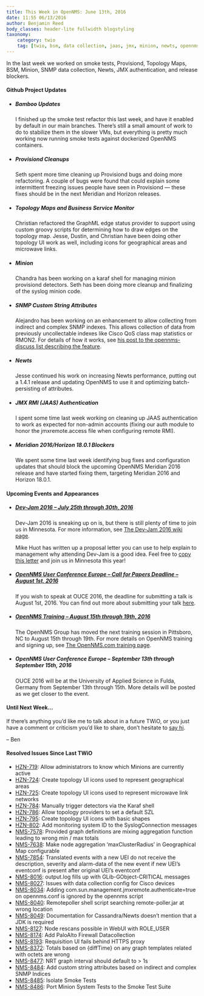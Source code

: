 ```yaml
---
title: This Week in OpenNMS: June 13th, 2016
date: 11:55 06/13/2016
author: Benjamin Reed
body_classes: header-lite fullwidth blogstyling
taxonomy:
    category: twio
    tag: [twio, bsm, data collection, jaas, jmx, minion, newts, opennms horizon, opennms meridian, provisiond, rmi, smoke tests, snmp, topology maps]
---
```


<p>In the last week we worked on smoke tests, Provisiond, Topology Maps, BSM, Minion, SNMP data collection, Newts, JMX authentication, and release blockers.</p>
<h4>Github Project Updates</h4>
<ul>
<li>
<h5>Bamboo Updates</h5>
<p>I finished up the smoke test refactor this last week, and have it enabled by default in our main branches.  There&#8217;s still a small amount of work to do to stabilize them in the slower VMs, but everything is pretty much working now running smoke tests against dockerized OpenNMS containers.</p>
</li>
<li>
<h5>Provisiond Cleanups</h5>
<p>Seth spent more time cleaning up Provisiond bugs and doing more refactoring.  A couple of bugs were found that could explain some intermittent freezing issues people have seen in Provisiond &#8212; these fixes should be in the next Meridian and Horizon releases.</p>
</li>
<li>
<h5>Topology Maps and Business Service Monitor</h5>
<p>Christian refactored the GraphML edge status provider to support using custom groovy scripts for determining how to draw edges on the topology map. Jesse, Dustin, and Christian have been doing other topology UI work as well, including icons for geographical areas and microwave links.</p>
</li>
<li>
<h5>Minion</h5>
<p>Chandra has been working on a karaf shell for managing minion provisiond detectors.  Seth has been doing more cleanup and finalizing of the syslog minion code.</p>
</li>
<li>
<h5>SNMP Custom String Attributes</h5>
<p>Alejandro has been working on an enhancement to allow collecting from indirect and complex SNMP indexes.  This allows collection of data from previously uncollectable indexes like Cisco QoS class map statistics or RMON2.  For details of how it works, see <a href="http://article.gmane.org/gmane.network.opennms.general/52924" onclick="_gaq.push(['_trackEvent', 'outbound-article', 'http://article.gmane.org/gmane.network.opennms.general/52924', 'his post to the opennms-discuss list describing the feature']);" >his post to the opennms-discuss list describing the feature</a>.</p>
</li>
<li>
<h5>Newts</h5>
<p>Jesse continued his work on increasing Newts performance, putting out a 1.4.1 release and updating OpenNMS to use it and optimizing batch-persisting of attributes.</p>
</li>
<li>
<h5>JMX RMI (JAAS) Authentication</h5>
<p>I spent some time last week working on cleaning up JAAS authentication to work as expected for non-admin accounts (fixing our auth module to honor the jmxremote.access file when configuring remote RMI).</p>
</li>
<li>
<h5>Meridian 2016/Horizon 18.0.1 Blockers</h5>
<p>We spent some time last week identifying bug fixes and configuration updates that should block the upcoming OpenNMS Meridian 2016 release and have started fixing them, targeting Meridian 2016 and Horizon 18.0.1.</p>
</li>
</ul>
<h4>Upcoming Events and Appearances</h4>
<ul>
<li>
<h5><a href="https://www.opennms.org/wiki/Dev-Jam_2016">Dev-Jam 2016 &#8211; July 25th through 30th, 2016</a></h5>
<p>Dev-Jam 2016 is sneaking up on is, but there is still plenty of time to join us in Minnesota.  For more information, see <a href="https://www.opennms.org/wiki/Dev-Jam_2016">The Dev-Jam 2016 wiki page</a>.</p>
<p>Mike Huot has written up a proposal letter you can use to help explain to management why attending Dev-Jam is a good idea.  Feel free to <a href="https://docs.google.com/document/d/1VerZYe5LwMT_1j5ISAsNU9-ZGcwY_zdA_4DODNlBpYg/edit?usp=sharing" onclick="_gaq.push(['_trackEvent', 'outbound-article', 'https://docs.google.com/document/d/1VerZYe5LwMT_1j5ISAsNU9-ZGcwY_zdA_4DODNlBpYg/edit?usp=sharing', 'copy this letter']);" >copy this letter</a> and join us in Minnesota this year!</p>
</li>
<li>
<h5><a href="http://www.opennms.eu/2016/06/call-for-papers-ouce-2016/" onclick="_gaq.push(['_trackEvent', 'outbound-article', 'http://www.opennms.eu/2016/06/call-for-papers-ouce-2016/', 'OpenNMS User Conference Europe &#8211; Call for Papers Deadline &#8211; August 1st, 2016']);" >OpenNMS User Conference Europe &#8211; Call for Papers Deadline &#8211; August 1st, 2016</a></h5>
<p>If you wish to speak at OUCE 2016, the deadline for submitting a talk is August 1st, 2016.  You can find out more about submitting your talk <a href="http://www.opennms.eu/2016/06/call-for-papers-ouce-2016/" onclick="_gaq.push(['_trackEvent', 'outbound-article', 'http://www.opennms.eu/2016/06/call-for-papers-ouce-2016/', 'here']);" >here</a>.</p>
</li>
<li>
<h5><a href="http://www.opennms.com/training" onclick="_gaq.push(['_trackEvent', 'outbound-article', 'http://www.opennms.com/training', 'OpenNMS Training &#8211; August 15th through 19th, 2016']);" >OpenNMS Training &#8211; August 15th through 19th, 2016</a></h5>
<p>The OpenNMS Group has moved the next training session in Pittsboro, NC to August 15th through 19th.  For more details on OpenNMS training and signing up, see <a href="http://www.opennms.com/training/" onclick="_gaq.push(['_trackEvent', 'outbound-article', 'http://www.opennms.com/training/', 'The OpenNMS.com training page']);" >The OpenNMS.com training page</a>.</p>
</li>
<li>
<h5>OpenNMS User Conference Europe &#8211; September 13th through September 15th, 2016</h5>
<p>OUCE 2016 will be at the University of Applied Science in Fulda, Germany from September 13th through 15th.  More details will be posted as we get closer to the event.</p>
</li>
</ul>
<h4>Until Next Week&#8230;</h4>
<p>If there’s anything you’d like me to talk about in a future TWiO, or you just have a comment or criticism you’d like to share, don’t hesitate to <a href="mailto:twio@opennms.org">say hi</a>.</p>
<p>&#8211; Ben</p>
<h4>Resolved Issues Since Last TWiO</h4>
<ul>
<li><a href="http://issues.opennms.org/browse/HZN-719">HZN-719</a>: Allow administatrors to know which Minions are currently active</li>
<li><a href="http://issues.opennms.org/browse/HZN-724">HZN-724</a>: Create topology UI icons used to represent geographical areas</li>
<li><a href="http://issues.opennms.org/browse/HZN-725">HZN-725</a>: Create topology UI icons used to represent microwave link networks</li>
<li><a href="http://issues.opennms.org/browse/HZN-784">HZN-784</a>: Manually trigger detectors via the Karaf shell</li>
<li><a href="http://issues.opennms.org/browse/HZN-786">HZN-786</a>: Allow topology providers to set a default SZL</li>
<li><a href="http://issues.opennms.org/browse/HZN-795">HZN-795</a>: Create topology UI icons with basic shapes</li>
<li><a href="http://issues.opennms.org/browse/HZN-802">HZN-802</a>: Add monitoring system ID to the SyslogConnection messages</li>
<li><a href="http://issues.opennms.org/browse/NMS-7578">NMS-7578</a>: Provided graph definitions are mixing aggregation function leading to wrong min / max totals</li>
<li><a href="http://issues.opennms.org/browse/NMS-7638">NMS-7638</a>: Make node aggregation &#8216;maxClusterRadius&#8217; in Geographical Map configurable</li>
<li><a href="http://issues.opennms.org/browse/NMS-7854">NMS-7854</a>: Translated events with a new UEI do not receive the description, severity and alarm-data of the new event if new UEI&#8217;s eventconf is present after original UEI&#8217;s eventconf</li>
<li><a href="http://issues.opennms.org/browse/NMS-8016">NMS-8016</a>: output.log fills up with GLib-GObject-CRITICAL messages</li>
<li><a href="http://issues.opennms.org/browse/NMS-8027">NMS-8027</a>: Issues with data collection config for Cisco devices</li>
<li><a href="http://issues.opennms.org/browse/NMS-8034">NMS-8034</a>: Adding com.sun.management.jmxremote.authenticate=true on opennms.conf is ignored by the opennms script</li>
<li><a href="http://issues.opennms.org/browse/NMS-8040">NMS-8040</a>: Remotepoller shell script searching remote-poller.jar at wrong location</li>
<li><a href="http://issues.opennms.org/browse/NMS-8049">NMS-8049</a>: Documentation for Cassandra/Newts doesn&#8217;t mention that a JDK is required</li>
<li><a href="http://issues.opennms.org/browse/NMS-8127">NMS-8127</a>: Node rescans possible in WebUI with ROLE_USER</li>
<li><a href="http://issues.opennms.org/browse/NMS-8174">NMS-8174</a>: Add PaloAlto Firewall Datacollection</li>
<li><a href="http://issues.opennms.org/browse/NMS-8193">NMS-8193</a>: Requisition UI fails behind HTTPS proxy</li>
<li><a href="http://issues.opennms.org/browse/NMS-8372">NMS-8372</a>: Totals based on {diffTime} on any graph templates related with octets are wrong</li>
<li><a href="http://issues.opennms.org/browse/NMS-8477">NMS-8477</a>: NRT graph interval should default to > 1s</li>
<li><a href="http://issues.opennms.org/browse/NMS-8484">NMS-8484</a>: Add custom string attributes based on indirect and complex SNMP Indices</li>
<li><a href="http://issues.opennms.org/browse/NMS-8485">NMS-8485</a>: Isolate Smoke Tests</li>
<li><a href="http://issues.opennms.org/browse/NMS-8486">NMS-8486</a>: Port Minion System Tests to the Smoke Test Suite</li>
</ul>
